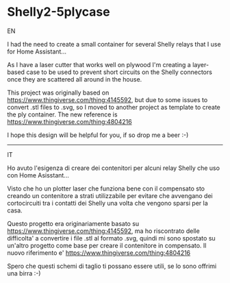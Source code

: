 # Shelly2-5plycase



EN

I had the need to create a small container for several Shelly relays  that I use for Home 
Assistant... 

As I have a laser cutter that works well on plywood I'm creating a layer-based case to be used to 
prevent short circuits on the Shelly connectors once they are scattered all around in the house.

This project was originally based on https://www.thingiverse.com/thing:4145592, but due to some 
issues to convert .stl files to .svg, so I moved to another project as template to create the ply
container.
The new reference is https://www.thingiverse.com/thing:4804216

I hope this design will be helpful for you, if so drop me a beer :-)



-------------------------------------------------------------------------------------------------

IT

Ho avuto l'esigenza di creare dei contenitori per alcuni relay Shelly  che uso con Home Asisstant...

Visto che ho un plotter laser che funziona bene con il compensato sto creando un contenitore a 
strati utilizzabile per evitare che avvengano dei cortocircuiti tra i contatti dei Shelly una 
volta che vengono sparsi per la casa.

Questo progetto era originariamente basato su https://www.thingiverse.com/thing:4145592, ma ho riscontrato
delle difficolta' a convertire i file .stl al formato .svg, quindi mi sono spostato su un'altro progetto 
come base per creare il contenitore in compensato.
Il nuovo riferimento e' https://www.thingiverse.com/thing:4804216

Spero che questi schemi di taglio ti possano essere utili, se lo sono offrimi una birra :-)
